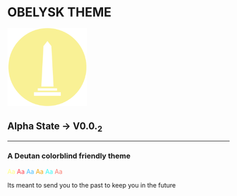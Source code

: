 # OBELYSK THEME

<img src="./images/ob.png" alt="obelysk" width="180"/>

## Alpha State &rarr; V0.0.<sub>2</sub>

---

### A Deutan colorblind friendly theme

<span style="color:#ffff82">Aa</span>
<span style="color:#fe4450">Aa</span>
<span style="color:#48BEFF">Aa</span>
<span style="color:#f3a712">Aa</span>
<span style="color:#36f9f6">Aa</span>
<span style="color:#f97e72">Aa</span>

Its meant to send you to the past to keep you in the future
